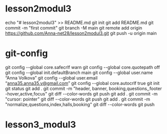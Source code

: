 # lesson2modul3
echo "# lesson2modul3" >> README.md
git init
git add README.md
git commit -m "first commit"
git branch -M main
git remote add origin https://github.com/Anna-net28/lesson2modul3.git
git push -u origin main
# git-config
git config --global core.safecrlf warn
git config --global core.quotepath off
git config --global init.defaultBranch main
git config --global user.name “Anna Volkova”
git config --global user.email “anna35.anna35.v@gmail.com”
git config --global core.autocrlf true
git init
git status
git add .
git commit -m "header, banner, booking,questions,,footer -hover,active,focus"
git diff --color-words
git push
git add .
git commit -m "cursor: pointer"
git diff --color-words
git push
git add .
git commit -m "normalize,questions,index,halls,booking"
git diff --color-words
git push
# lesson3_modul3
